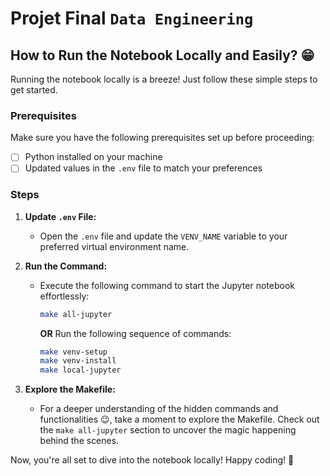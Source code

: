 # Projet Final `Data Engineering`

## How to Run the Notebook Locally and Easily? 😁

Running the notebook locally is a breeze! Just follow these simple steps to get started.

### Prerequisites
Make sure you have the following prerequisites set up before proceeding:
- [ ] Python installed on your machine
- [ ] Updated values in the `.env` file to match your preferences

### Steps

1. **Update `.env` File:**
   - Open the `.env` file and update the `VENV_NAME` variable to your preferred virtual environment name.

2. **Run the Command:**
   - Execute the following command to start the Jupyter notebook effortlessly:
     ```bash
     make all-jupyter
     ```
     **OR**
     Run the following sequence of commands:
     ```bash
     make venv-setup
     make venv-install
     make local-jupyter
     ```

3. **Explore the Makefile:**
   - For a deeper understanding of the hidden commands and functionalities 😉, take a moment to explore the Makefile. Check out the `make all-jupyter` section to uncover the magic happening behind the scenes.

Now, you're all set to dive into the notebook locally! Happy coding! 🚀